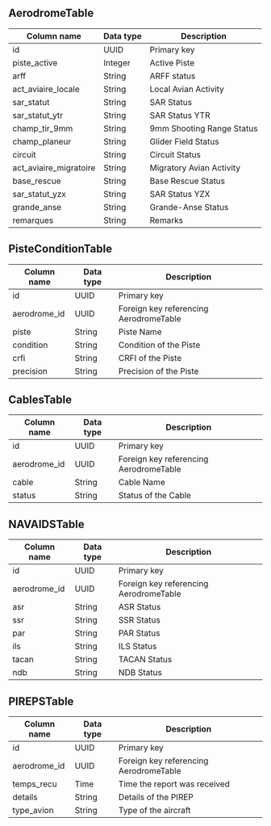 

## AerodromeTable

| Column name           | Data type | Description                  |
|-----------------------|-----------|------------------------------|
| id                    | UUID      | Primary key                  |
| piste_active          | Integer   | Active Piste                 |
| arff                  | String    | ARFF status                  |
| act_aviaire_locale    | String    | Local Avian Activity         |
| sar_statut            | String    | SAR Status                   |
| sar_statut_ytr        | String    | SAR Status YTR               |
| champ_tir_9mm         | String    | 9mm Shooting Range Status    |
| champ_planeur         | String    | Glider Field Status          |
| circuit               | String    | Circuit Status               |
| act_aviaire_migratoire| String    | Migratory Avian Activity     |
| base_rescue           | String    | Base Rescue Status           |
| sar_statut_yzx        | String    | SAR Status YZX               |
| grande_anse           | String    | Grande-Anse Status           |
| remarques             | String    | Remarks                      |


## PisteConditionTable

| Column name  | Data type | Description                             |
|--------------|-----------|-----------------------------------------|
| id           | UUID      | Primary key                             |
| aerodrome_id | UUID      | Foreign key referencing AerodromeTable  |
| piste        | String    | Piste Name                              |
| condition    | String    | Condition of the Piste                  |
| crfi         | String    | CRFI of the Piste                        |
| precision    | String    | Precision of the Piste                  |


## CablesTable

| Column name  | Data type | Description                             |
|--------------|-----------|-----------------------------------------|
| id           | UUID      | Primary key                             |
| aerodrome_id | UUID      | Foreign key referencing AerodromeTable  |
| cable        | String    | Cable Name                              |
| status       | String    | Status of the Cable                      |


## NAVAIDSTable

| Column name  | Data type | Description                             |
|--------------|-----------|-----------------------------------------|
| id           | UUID      | Primary key                             |
| aerodrome_id | UUID      | Foreign key referencing AerodromeTable  |
| asr          | String    | ASR Status                              |
| ssr          | String    | SSR Status                              |
| par          | String    | PAR Status                              |
| ils          | String    | ILS Status                              |
| tacan        | String    | TACAN Status                            |
| ndb          | String    | NDB Status                              |


## PIREPSTable

| Column name  | Data type | Description                             |
|--------------|-----------|-----------------------------------------|
| id           | UUID      | Primary key                             |
| aerodrome_id | UUID      | Foreign key referencing AerodromeTable  |
| temps_recu   | Time      | Time the report was received             |
| details      | String    | Details of the PIREP                     |
| type_avion   | String    | Type of the aircraft                     |
